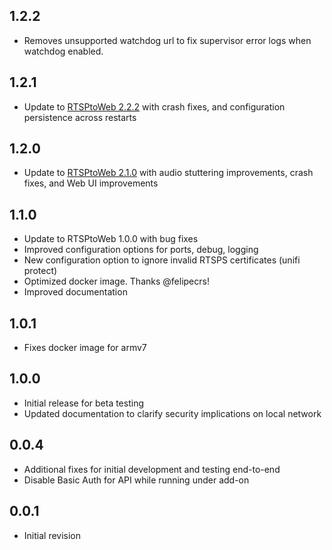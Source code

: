 <!-- https://developers.home-assistant.io/docs/add-ons/presentation#keeping-a-changelog -->

## 1.2.2

- Removes unsupported watchdog url to fix supervisor error logs when watchdog enabled.

## 1.2.1

- Update to [RTSPtoWeb 2.2.2](https://github.com/deepch/RTSPtoWeb/releases/tag/v2.2.2) with crash fixes, and configuration persistence across restarts

## 1.2.0

- Update to [RTSPtoWeb 2.1.0](https://github.com/deepch/RTSPtoWeb/releases/tag/v2.1.0) with audio stuttering improvements, crash fixes, and Web UI improvements

## 1.1.0

- Update to RTSPtoWeb 1.0.0 with bug fixes
- Improved configuration options for ports, debug, logging
- New configuration option to ignore invalid RTSPS certificates (unifi protect)
- Optimized docker image. Thanks @felipecrs!
- Improved documentation

## 1.0.1

- Fixes docker image for armv7

## 1.0.0

- Initial release for beta testing
- Updated documentation to clarify security implications on local network

## 0.0.4

- Additional fixes for initial development and testing end-to-end
- Disable Basic Auth for API while running under add-on

## 0.0.1

- Initial revision

